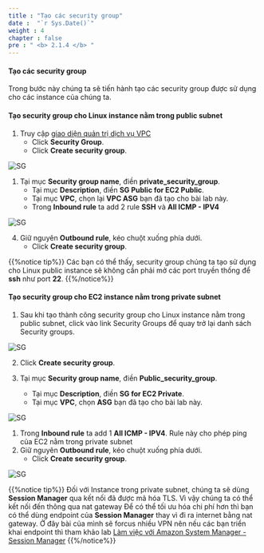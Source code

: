 ```yaml
---
title : "Tạo các security group"
date :  "`r Sys.Date()`" 
weight : 4
chapter : false
pre : " <b> 2.1.4 </b> "
---
```


#### Tạo các security group

Trong bước này chúng ta sẽ tiến hành tạo các security group được sử dụng cho các instance của chúng ta. 

#### Tạo security group cho Linux instance nằm trong public subnet 

1. Truy cập [giao diện quản trị dịch vụ VPC](https://console.aws.amazon.com/vpc)
     + Click **Security Group**.  
     + Click **Create security group**.

![SG](/images/2.prerequisite/019-createsg.png)

1. Tại mục **Security group name**, điền **private_security_group**. 
    + Tại mục **Description**, điền **SG Public for EC2 Public**.
    + Tại mục **VPC**, chọn lại **VPC ASG** bạn đã tạo cho bài lab này.
    + Trong **Inbound rule** ta add 2 rule **SSH** và **All ICMP - IPV4**

![SG](/images/2.prerequisite/020-createsg.png)

4. Giữ nguyên **Outbound rule**, kéo chuột xuống phía dưới.
     + Click **Create security group**.

{{%notice tip%}}
Các bạn có thể thấy, security group chúng ta tạo sử dụng cho Linux public instance sẽ không cần phải mở các port truyền thống để **ssh** như port **22**.
{{%/notice%}}


#### Tạo security group cho EC2 instance nằm trong private subnet 

1. Sau khi tạo thành công security group cho Linux instance nằm trong public subnet, click vào link Security Groups để quay trở lại danh sách Security groups.

![SG](/images/2.prerequisite/021-createsg.png)

2. Click **Create security group**.

3. Tại mục **Security group name**, điền **Public_security_group**. 
     + Tại mục **Description**, điền **SG for EC2 Private**.
     + Tại mục **VPC**, chọn **ASG** bạn đã tạo cho bài lab này.

![SG](/images/2.prerequisite/022-createsg.png)

1. Trong **Inbound rule** ta add 1  **All ICMP - IPV4**. Rule này cho phép ping của EC2 nằm trong private subnet
2. Giữ nguyên **Outbound rule**, kéo chuột xuống phía dưới.
     + Click **Create security group**.

![SG](/images/2.prerequisite/023-createsg.png)

{{%notice tip%}}
Đối với Instance trong private subnet, chúng ta sẽ dùng  **Session Manager** qua kết nối đã được mã hóa TLS. Vì vậy chúng ta có thể kết nối đến thông qua nat gateway
Để có thể tối ưu hóa chi phí hơn thì bạn có thể dùng endpoint của **Session Manager** thay vì đi ra internet bằng nat gateway. Ở đây bài của mình sẽ forcus nhiều VPN nên nếu các bạn triển khai endpoint thì tham khảo lab [Làm việc với Amazon System Manager - Session Manager](https://000058.awsstudygroup.com/vi/)
{{%/notice%}}

